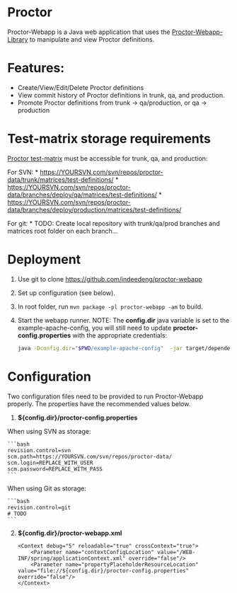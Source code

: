 # Proctor
Proctor-Webapp is a Java web application that uses the [Proctor-Webapp-Library](https://github.com/indeedeng/proctor-webapp-library) to manipulate and view Proctor definitions.

# Features:
- Create/View/Edit/Delete Proctor definitions
- View commit history of Proctor definitions in trunk, qa, and production.
- Promote Proctor definitions from trunk -> qa/production, or qa -> production

# Test-matrix storage requirements


[Proctor test-matrix](http://indeedeng.github.io/proctor/docs/matrix-schema/) must be accessible for trunk, qa, and production:

For SVN:
    * https://YOURSVN.com/svn/repos/proctor-data/trunk/matrices/test-definitions/
    * https://YOURSVN.com/svn/repos/proctor-data/branches/deploy/qa/matrices/test-definitions/
    * https://YOURSVN.com/svn/repos/proctor-data/branches/deploy/production/matrices/test-definitions/

For git:
    * TODO: Create local repository with trunk/qa/prod branches and matrices root folder on each branch...

# Deployment
1. Use git to clone https://github.com/indeedeng/proctor-webapp
2. Set up configuration (see below).
3. In root folder, run `mvn package -pl proctor-webapp -am` to build.
4. Start the webapp runner. NOTE: The **config.dir** java variable is set to the example-apache-config, you will still need to update **proctor-config.properties** with the appropriate credentials:

    ```bash
    java -Dconfig.dir="$PWD/example-apache-config"  -jar target/dependency/webapp-runner.jar --context-xml example-apache-config/proctor-webapp.xml --expand-war target/proctor-webapp-1.0.0-SNAPSHOT.war
    ```

# Configuration
Two configuration files need to be provided to run Proctor-Webapp properly. The properties have the recommended values below.

1. **${config.dir}/proctor-config.properties**

When using SVN as storage:

    ```bash
    revision.control=svn
    scm.path=https://YOURSVN.com/svn/repos/proctor-data/
    scm.login=REPLACE_WITH_USER
    scm.password=REPLACE_WITH_PASS
    ```

When using Git as storage:

    ```bash
    revision.control=git
    # TODO
    ```

2. **${config.dir}/proctor-webapp.xml**
    ```
    <Context debug="5" reloadable="true" crossContext="true">
        <Parameter name="contextConfigLocation" value="/WEB-INF/spring/applicationContext.xml" override="false"/>
        <Parameter name="propertyPlaceholderResourceLocation" value="file://${config.dir}/proctor-config.properties" override="false"/>
    </Context>
    ```
